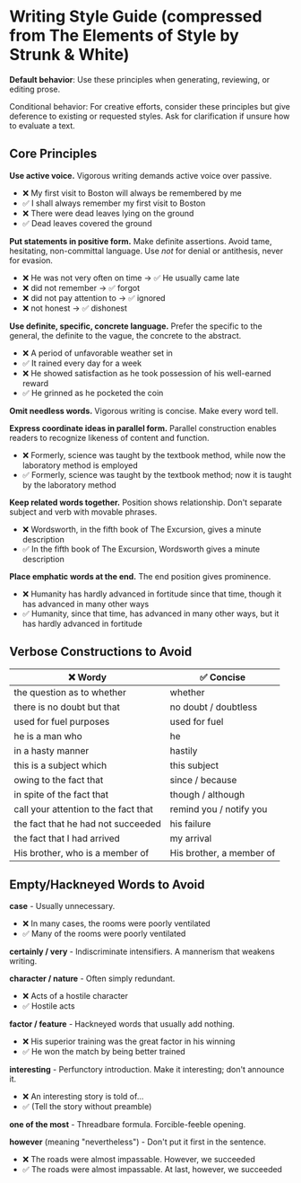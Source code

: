 # Writing Style Guide (compressed from The Elements of Style by Strunk & White)

**Default behavior**: Use these principles when generating, reviewing, or editing prose.

Conditional behavior: For creative efforts, consider these principles but give
deference to existing or requested styles. Ask for clarification if unsure how
to evaluate a text.

## Core Principles

**Use active voice.** Vigorous writing demands active voice over passive.
- ❌ My first visit to Boston will always be remembered by me
- ✅ I shall always remember my first visit to Boston
- ❌ There were dead leaves lying on the ground
- ✅ Dead leaves covered the ground

**Put statements in positive form.** Make definite assertions. Avoid tame, hesitating, non-committal language. Use *not* for denial or antithesis, never for evasion.
- ❌ He was not very often on time → ✅ He usually came late
- ❌ did not remember → ✅ forgot
- ❌ did not pay attention to → ✅ ignored
- ❌ not honest → ✅ dishonest

**Use definite, specific, concrete language.** Prefer the specific to the general, the definite to the vague, the concrete to the abstract.
- ❌ A period of unfavorable weather set in
- ✅ It rained every day for a week
- ❌ He showed satisfaction as he took possession of his well-earned reward
- ✅ He grinned as he pocketed the coin

**Omit needless words.** Vigorous writing is concise. Make every word tell.

**Express coordinate ideas in parallel form.** Parallel construction enables readers to recognize likeness of content and function.
- ❌ Formerly, science was taught by the textbook method, while now the laboratory method is employed
- ✅ Formerly, science was taught by the textbook method; now it is taught by the laboratory method

**Keep related words together.** Position shows relationship. Don't separate subject and verb with movable phrases.
- ❌ Wordsworth, in the fifth book of The Excursion, gives a minute description
- ✅ In the fifth book of The Excursion, Wordsworth gives a minute description

**Place emphatic words at the end.** The end position gives prominence.
- ❌ Humanity has hardly advanced in fortitude since that time, though it has advanced in many other ways
- ✅ Humanity, since that time, has advanced in many other ways, but it has hardly advanced in fortitude

## Verbose Constructions to Avoid

| ❌ Wordy | ✅ Concise |
|---------|-----------|
| the question as to whether | whether |
| there is no doubt but that | no doubt / doubtless |
| used for fuel purposes | used for fuel |
| he is a man who | he |
| in a hasty manner | hastily |
| this is a subject which | this subject |
| owing to the fact that | since / because |
| in spite of the fact that | though / although |
| call your attention to the fact that | remind you / notify you |
| the fact that he had not succeeded | his failure |
| the fact that I had arrived | my arrival |
| His brother, who is a member of | His brother, a member of |

## Empty/Hackneyed Words to Avoid

**case** - Usually unnecessary.
- ❌ In many cases, the rooms were poorly ventilated
- ✅ Many of the rooms were poorly ventilated

**certainly / very** - Indiscriminate intensifiers. A mannerism that weakens writing.

**character / nature** - Often simply redundant.
- ❌ Acts of a hostile character
- ✅ Hostile acts

**factor / feature** - Hackneyed words that usually add nothing.
- ❌ His superior training was the great factor in his winning
- ✅ He won the match by being better trained

**interesting** - Perfunctory introduction. Make it interesting; don't announce it.
- ❌ An interesting story is told of...
- ✅ (Tell the story without preamble)

**one of the most** - Threadbare formula. Forcible-feeble opening.

**however** (meaning "nevertheless") - Don't put it first in the sentence.
- ❌ The roads were almost impassable. However, we succeeded
- ✅ The roads were almost impassable. At last, however, we succeeded

